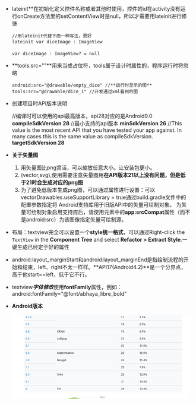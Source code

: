 



* lateinit**在初始化定义控件名称或者其他时使用，控件的id在activity没有运行onCreate方法里的setContentView时是null，所以才需要用lateinit进行修饰

  ```
  //用lateinit代替下面一种写法，更好
  lateinit var diceImage : ImageView
  
  var diceImage : ImageView? = null
  ```

* **tools:src=""**用来当成占位符，tools属于设计时属性的，程序运行时将忽略

  ```
  android:src="@drawable/empty_dice" //**运行时显示的图**
  tools:src="@drawable/dice_1" //开发通过xml看到的图
  ```

* 创建项目时API版本说明

  //编译时可以使用的api最高版本，api28对应的是Android9.0
  **compileSdkVersion 28**
  //最小支持的api版本
  **minSdkVersion 26**
   //This value is the most recent API that you have tested your app against. In many cases this is the same value as compileSdkVersion.
   **targetSdkVersion 28**

* **关于矢量图**

  1. 用矢量图比png灵活，可以缩放任意大小。让安装包更小。
  2. (vector,svg),使用需要注意矢量图用**在API版本21以上没有问题，但是低于21时会生成对应的png图**
  3. 为了避免低版本生成png图，可以通过属性进行设置：可以vectorDrawables.useSupportLibrary = true通过build.gradle文件中的配置参数指定将     Android支持库用于旧版API中的矢量可绘制对象。  为矢量可绘制对象启用支持库后，请使用元素中的**app:srcCompat**属性<ImageView>（而不是android:src）为该图像指定矢量可绘制源。

* 布局：textview完全可以设置一个**style统一格式**，可以通过Right-click the `TextView` in the **Component Tree** and select **Refactor > Extract Style**.一键生成已经定于好的属性

* android:layout_marginStart和android:layout_marginEnd是指绘制流程的开始和结束，left、right不太一样样。**API17(Android4.2)**是一个分界点，高于他start==left，低于它不行。

* textview***字体修改***使用**fontFamily**属性，例如：android:fontFamily="@font/abhaya_libre_bold"

* **Android版本**

  <img src=".\asset\android_版本.png" alt="android_版本" style="zoom:150%;" />

​           